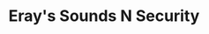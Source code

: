 ---
title: "Eray's Sounds N Security"
url: /mount-pocono/erays-sounds-n-security/
shop: car repair
---